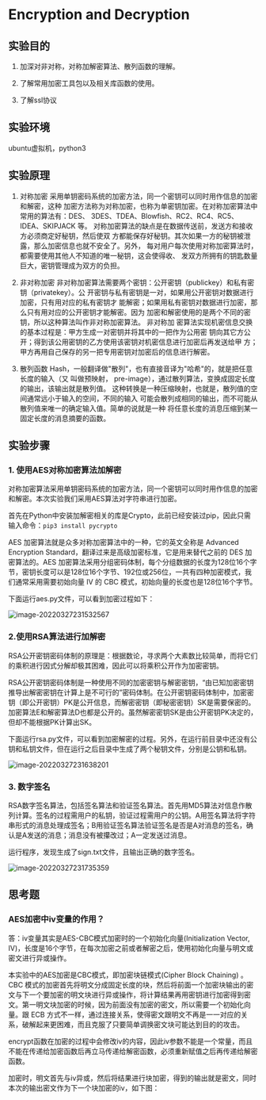 # Encryption and Decryption

## 实验目的

1. 加深对非对称，对称加解密算法、散列函数的理解。

2. 了解常用加密工具包以及相关库函数的使用。

3. 了解ssl协议

## 实验环境

ubuntu虚拟机，python3

## 实验原理

1. 对称加密 采用单钥密码系统的加密方法，同一个密钥可以同时用作信息的加密和解密，这种 加密方法称为对称加密，也称为单密钥加密。在对称加密算法中常用的算法有：DES、 3DES、TDEA、Blowfish、RC2、RC4、RC5、IDEA、SKIPJACK 等。 对称加密算法的缺点是在数据传送前，发送方和接收方必须商定好秘钥，然后使双 方都能保存好秘钥。其次如果一方的秘钥被泄露，那么加密信息也就不安全了。另外， 每对用户每次使用对称加密算法时，都需要使用其他人不知道的唯一秘钥，这会使得收、 发双方所拥有的钥匙数量巨大，密钥管理成为双方的负担。 

2. 非对称加密 非对称加密算法需要两个密钥：公开密钥（publickey）和私有密钥（privatekey）。公 开密钥与私有密钥是一对，如果用公开密钥对数据进行加密，只有用对应的私有密钥才 能解密；如果用私有密钥对数据进行加密，那么只有用对应的公开密钥才能解密。因为 加密和解密使用的是两个不同的密钥，所以这种算法叫作非对称加密算法。 非对称加 密算法实现机密信息交换的基本过程是：甲方生成一对密钥并将其中的一把作为公用密 钥向其它方公开；得到该公用密钥的乙方使用该密钥对机密信息进行加密后再发送给甲 方；甲方再用自己保存的另一把专用密钥对加密后的信息进行解密。

3. 散列函数 Hash，一般翻译做"散列"，也有直接音译为"哈希"的，就是把任意长度的输入（又 叫做预映射， pre-image），通过散列算法，变换成固定长度的输出，该输出就是散列值。 这种转换是一种压缩映射，也就是，散列值的空间通常远小于输入的空间，不同的输入 可能会散列成相同的输出，而不可能从散列值来唯一的确定输入值。简单的说就是一种 将任意长度的消息压缩到某一固定长度的消息摘要的函数。

## 实验步骤

### **1.** **使用AES对称加密算法加解密**

对称加密算法采用单钥密码系统的加密方法，同一个密钥可以同时用作信息的加密和解密。本次实验我们采用AES算法对字符串进行加密。

首先在Python中安装加解密相关的库是Crypto，此前已经安装过pip，因此只需输入命令：`pip3 install pycrypto`

AES 加密算法就是众多对称加密算法中的一种，它的英文全称是 Advanced Encryption Standard，翻译过来是高级加密标准，它是用来替代之前的 DES 加密算法的。AES 加密算法采用分组密码体制，每个分组数据的长度为128位16个字节，密钥长度可以是128位16个字节、192位或256位，一共有四种加密模式，我们通常采用需要初始向量 IV 的 CBC 模式，初始向量的长度也是128位16个字节。

下面运行aes.py文件，可以看到加密过程如下：

![image-20220327231532567](https://gitee.com/bright_xu/blog-image/raw/master/202203272315628.png)

### 2.**使用RSA算法进行加解密**

RSA公开密钥密码体制的原理是：根据数论，寻求两个大素数比较简单，而将它们的乘积进行因式分解却极其困难，因此可以将乘积公开作为加密密钥。

RSA公开密钥密码体制是一种使用不同的加密密钥与解密密钥，“由已知加密密钥推导出解密密钥在计算上是不可行的”密码体制。在公开密钥密码体制中，加密密钥（即公开密钥）PK是公开信息，而解密密钥（即秘密密钥）SK是需要保密的。加密算法E和解密算法D也都是公开的。虽然解密密钥SK是由公开密钥PK决定的，但却不能根据PK计算出SK。

下面运行rsa.py文件，可以看到加密解密的过程。另外，在运行前目录中还没有公钥和私钥文件，但在运行之后目录中生成了两个秘钥文件，分别是公钥和私钥。

![image-20220327231638201](https://gitee.com/bright_xu/blog-image/raw/master/202203272316260.png)

### 3. 数字签名

RSA数字签名算法，包括签名算法和验证签名算法。首先用MD5算法对信息作散列计算。签名的过程需用户的私钥，验证过程需用户的公钥。A用签名算法将字符串形式的消息处理成签名；B用验证签名算法验证签名是否是A对消息的签名，确认是A发送的消息；消息没有被攥改过；A一定发送过消息。

运行程序，发现生成了sign.txt文件，且输出正确的数字签名。

![image-20220327231735359](https://gitee.com/bright_xu/blog-image/raw/master/202203272317406.png)

## 思考题

### **AES加密中iv变量的作用？**

答：iv变量其实是AES-CBC模式加密时的一个初始化向量(Initialization Vector, IV)，长度是16个字节，在每次加密之前或者解密之后，使用初始化向量与明文或密文进行异或操作。

本实验中的AES加密是CBC模式，即加密块链模式(Cipher Block Chaining) 。CBC 模式的加密首先将明文分成固定长度的块，然后将前面一个加密块输出的密文与下一个要加密的明文块进行异或操作，将计算结果再用密钥进行加密得到密文。第一明文块加密的时候，因为前面没有加密的密文，所以需要一个初始化向量。跟 ECB 方式不一样，通过连接关系，使得密文跟明文不再是一一对应的关系，破解起来更困难，而且克服了只要简单调换密文块可能达到目的的攻击。

encrypt函数在加密的过程中会修改iv的内容，因此iv参数不能是一个常量，而且不能在传递给加密函数后再立马传递给解密函数，必须重新赋值之后再传递给解密函数。

加密时，明文首先与iv异或，然后将结果进行块加密，得到的输出就是密文，同时本次的输出密文作为下一个块加密的iv，如下图：

